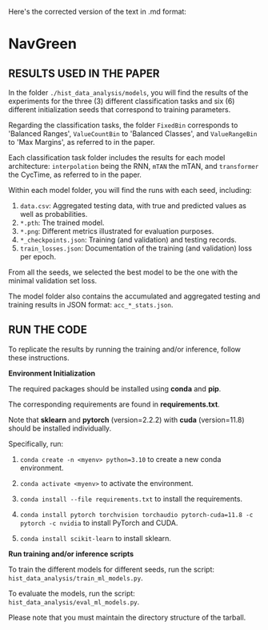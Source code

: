 Here's the corrected version of the text in .md format:

# NavGreen  

## RESULTS USED IN THE PAPER 

In the folder `./hist_data_analysis/models`, you will find the results of the experiments for the three (3) different classification tasks and six (6) different initialization seeds that correspond to training parameters.

Regarding the classification tasks, the folder `FixedBin` corresponds to 'Balanced Ranges', `ValueCountBin` to 'Balanced Classes', and `ValueRangeBin` to 'Max Margins', as referred to in the paper.

Each classification task folder includes the results for each model architecture: `interpolation` being the RNN, `mTAN` the mTAN, and `transformer` the CycTime, as referred to in the paper.

Within each model folder, you will find the runs with each seed, including:

1. `data.csv`: Aggregated testing data, with true and predicted values as well as probabilities.
2. `*.pth`: The trained model.
3. `*.png`: Different metrics illustrated for evaluation purposes.
4. `*_checkpoints.json`: Training (and validation) and testing records.
5. `train_losses.json`: Documentation of the training (and validation) loss per epoch.

From all the seeds, we selected the best model to be the one with the minimal validation set loss.

The model folder also contains the accumulated and aggregated testing and training results in JSON format: `acc_*_stats.json`.

## RUN THE CODE 

To replicate the results by running the training and/or inference, follow these instructions.

**Environment Initialization**

The required packages should be installed using **conda** and **pip**.

The corresponding requirements are found in **requirements.txt**.

Note that **sklearn** and **pytorch** (version=2.2.2) with **cuda** (version=11.8) should be installed individually.

Specifically, run:

1. `conda create -n <myenv> python=3.10` to create a new conda environment.
    
2. `conda activate <myenv>` to activate the environment.
    
3. `conda install --file requirements.txt` to install the requirements.
    
4. `conda install pytorch torchvision torchaudio pytorch-cuda=11.8 -c pytorch -c nvidia` to install PyTorch and CUDA.
    
5. `conda install scikit-learn` to install sklearn.

**Run training and/or inference scripts**

To train the different models for different seeds, run the script: `hist_data_analysis/train_ml_models.py`.

To evaluate the models, run the script: `hist_data_analysis/eval_ml_models.py`.

Please note that you must maintain the directory structure of the tarball.
